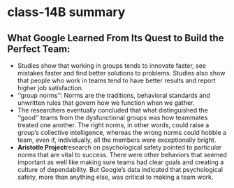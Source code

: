 # class-14B summary
## What Google Learned From Its Quest to Build the Perfect Team:
* Studies show that working in groups tends to innovate faster, see mistakes faster and find better solutions to problems. Studies also show that people who work in teams tend to have better results and report higher job satisfaction.
* ‘‘group norms’’:  Norms are the traditions, behavioral standards and unwritten rules that govern how we function when we gather.
* The researchers eventually concluded that what distinguished the ‘‘good’’ teams from the dysfunctional groups was how teammates treated one another. The right norms, in other words, could raise a group’s collective intelligence, whereas the wrong norms could hobble a team, even if, individually, all the members were exceptionally bright.
* **Aristotle Project**research on psychological safety pointed to particular norms that are vital to success. There were other behaviors that seemed important as well like making sure teams had clear goals and creating a culture of dependability. But Google’s data indicated that psychological safety, more than anything else, was critical to making a team work.


